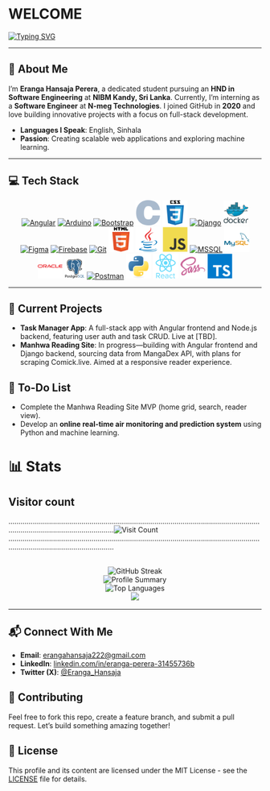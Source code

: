 # WELCOME

 <a href="https://git.io/typing-svg"><img src="https://readme-typing-svg.demolab.com?font=Fira+Code&weight=500&size=40&pause=1000&center=true&width=870&height=200&lines=Eranga+Hansaja+Perera+%F0%9F%91%8B" alt="Typing SVG" /></a>

---

## 🌟 About Me
I’m **Eranga Hansaja Perera**, a dedicated student pursuing an **HND in Software Engineering** at **NIBM Kandy, Sri Lanka**. Currently, I’m interning as a **Software Engineer** at **N-meg Technologies**. I joined GitHub in **2020** and love building innovative projects with a focus on full-stack development.

- **Languages I Speak**: English, Sinhala
- **Passion**: Creating scalable web applications and exploring machine learning.

---

## 💻 Tech Stack
<p align="center">
  <a href="https://angular.io" target="_blank"><img src="https://angular.io/assets/images/logos/angular/angular.svg" alt="Angular" width="50" height="50"/></a>
  <a href="https://www.arduino.cc/" target="_blank"><img src="https://cdn.worldvectorlogo.com/logos/arduino-1.svg" alt="Arduino" width="50" height="50"/></a>
  <a href="https://getbootstrap.com" target="_blank"><img src="https://github.com/Scar1109/skill-icons/blob/main/icons/Bootstrap.svg" alt="Bootstrap" width="50" height="50"/></a>
  <a href="https://www.cprogramming.com/" target="_blank"><img src="https://raw.githubusercontent.com/devicons/devicon/master/icons/c/c-original.svg" alt="C" width="50" height="50"/></a>
  <a href="https://www.w3schools.com/css/" target="_blank"><img src="https://raw.githubusercontent.com/devicons/devicon/master/icons/css3/css3-original-wordmark.svg" alt="CSS3" width="50" height="50"/></a>
  <a href="https://www.djangoproject.com/" target="_blank"><img src="https://cdn.worldvectorlogo.com/logos/django.svg" alt="Django" width="50" height="50"/></a>
  <a href="https://www.docker.com/" target="_blank"><img src="https://raw.githubusercontent.com/devicons/devicon/master/icons/docker/docker-original-wordmark.svg" alt="Docker" width="50" height="50"/></a>
  <a href="https://www.figma.com/" target="_blank"><img src="https://www.vectorlogo.zone/logos/figma/figma-icon.svg" alt="Figma" width="50" height="50"/></a>
  <a href="https://firebase.google.com/" target="_blank"><img src="https://www.vectorlogo.zone/logos/firebase/firebase-icon.svg" alt="Firebase" width="50" height="50"/></a>
  <a href="https://git-scm.com/" target="_blank"><img src="https://www.vectorlogo.zone/logos/git-scm/git-scm-icon.svg" alt="Git" width="50" height="50"/></a>
  <a href="https://www.w3.org/html/" target="_blank"><img src="https://raw.githubusercontent.com/devicons/devicon/master/icons/html5/html5-original-wordmark.svg" alt="HTML5" width="50" height="50"/></a>
  <a href="https://www.java.com" target="_blank"><img src="https://raw.githubusercontent.com/devicons/devicon/master/icons/java/java-original.svg" alt="Java" width="50" height="50"/></a>
  <a href="https://developer.mozilla.org/en-US/docs/Web/JavaScript" target="_blank"><img src="https://raw.githubusercontent.com/devicons/devicon/master/icons/javascript/javascript-original.svg" alt="JavaScript" width="50" height="50"/></a>
  <a href="https://www.microsoft.com/en-us/sql-server" target="_blank"><img src="https://www.svgrepo.com/show/303229/microsoft-sql-server-logo.svg" alt="MSSQL" width="50" height="50"/></a>
  <a href="https://www.mysql.com/" target="_blank"><img src="https://raw.githubusercontent.com/devicons/devicon/master/icons/mysql/mysql-original-wordmark.svg" alt="MySQL" width="50" height="50"/></a>
  <a href="https://www.oracle.com/" target="_blank"><img src="https://raw.githubusercontent.com/devicons/devicon/master/icons/oracle/oracle-original.svg" alt="Oracle" width="50" height="50"/></a>
  <a href="https://www.postgresql.org" target="_blank"><img src="https://raw.githubusercontent.com/devicons/devicon/master/icons/postgresql/postgresql-original-wordmark.svg" alt="PostgreSQL" width="40" height="40"/></a>
  <a href="https://postman.com" target="_blank"><img src="https://www.vectorlogo.zone/logos/getpostman/getpostman-icon.svg" alt="Postman" width="50" height="50"/></a>
  <a href="https://www.python.org" target="_blank"><img src="https://raw.githubusercontent.com/devicons/devicon/master/icons/python/python-original.svg" alt="Python" width="50" height="50"/></a>
  <a href="https://reactjs.org/" target="_blank"><img src="https://raw.githubusercontent.com/devicons/devicon/master/icons/react/react-original-wordmark.svg" alt="React" width="50" height="50"/></a>
  <a href="https://sass-lang.com" target="_blank"><img src="https://raw.githubusercontent.com/devicons/devicon/master/icons/sass/sass-original.svg" alt="Sass" width="50" height="50"/></a>
  <a href="https://www.typescriptlang.org/" target="_blank"><img src="https://raw.githubusercontent.com/devicons/devicon/master/icons/typescript/typescript-original.svg" alt="TypeScript" width="50" height="50"/></a>
</p>

---

## 🚀 Current Projects
- **Task Manager App**: A full-stack app with Angular frontend and Node.js backend, featuring user auth and task CRUD. Live at [TBD].
- **Manhwa Reading Site**: In progress—building with Angular frontend and Django backend, sourcing data from MangaDex API, with plans for scraping Comick.live. Aimed at a responsive reader experience.

## 🤔 To-Do List
- Complete the Manhwa Reading Site MVP (home grid, search, reader view).
- Develop an **online real-time air monitoring and prediction system** using Python and machine learning.

# 📊 Stats
## Visitor count
................................................................................................................................................................................![Visit Count](https://count.getloli.com/get/@ErangaHansaja?theme=rule34)................................................................................................................................................................................
<div align="center">
  <br/>
  <img src="https://github-readme-streak-stats.herokuapp.com/?user=ErangaHansaja&theme=dracula" alt="GitHub Streak" />
  <br/>
  <img src="https://github-profile-summary-cards.vercel.app/api/cards/profile-details?username=ErangaHansaja&theme=dracula" alt="Profile Summary" /> 
  <br/>   
  <img height="160" src="https://github-readme-stats.vercel.app/api/top-langs/?username=ErangaHansaja&layout=compact&card_width=300&exclude_repo=Clutter-in-high-school&langs_count=4" alt="Top Languages" />  
  <br/>
  <img src="https://github-profile-trophy.vercel.app/?username=ErangaHansaja&theme=buefy&row=1&column=6" /> 
   
  
</div>

---

## 📬 Connect With Me
- **Email**: [erangahansaja222@gmail.com](mailto:erangahansaja222@gmail.com)
- **LinkedIn**: [linkedin.com/in/eranga-perera-31455736b](https://www.linkedin.com/in/eranga-perera-31455736b/)
- **Twitter (X)**: [@Eranga_Hansaja](https://x.com/Eranga_Hansaja)

## 📝 Contributing
Feel free to fork this repo, create a feature branch, and submit a pull request. Let’s build something amazing together!

## 📜 License
This profile and its content are licensed under the MIT License - see the [LICENSE](LICENSE) file for details.